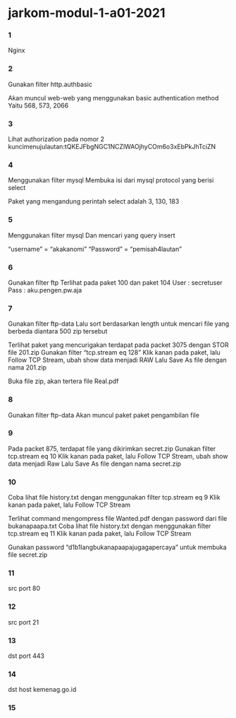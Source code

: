 # jarkom-modul-1-a01-2021

### 1
Nginx

### 2 
Gunakan filter http.authbasic

Akan muncul web-web yang menggunakan basic authentication method
Yaitu 568, 573, 2066

### 3
Lihat authorization pada nomor 2
kuncimenujulautan:tQKEJFbgNGC1NCZlWAOjhyCOm6o3xEbPkJhTciZN


### 4

Menggunakan filter mysql
Membuka isi dari mysql protocol yang berisi select

Paket yang mengandung perintah select adalah
3, 130, 183

### 5
Menggunakan filter mysql
Dan mencari yang query insert

“username” = “akakanomi”
“Password” = “pemisah4lautan”

### 6
Gunakan filter ftp
Terlihat pada paket 100 dan paket 104
User : secretuser
Pass : aku.pengen.pw.aja

### 7
Gunakan filter ftp-data
Lalu sort berdasarkan length untuk mencari file yang berbeda diantara 500 zip tersebut

Terlihat paket yang mencurigakan terdapat pada packet 3075 dengan STOR file 201.zip
Gunakan filter “tcp.stream eq 128”
Klik kanan pada paket, lalu Follow TCP Stream, ubah show data menjadi RAW
Lalu Save As file dengan nama 201.zip

Buka file zip, akan tertera file Real.pdf


### 8
Gunakan filter ftp-data
Akan muncul paket paket pengambilan file


### 9
Pada packet 875,  terdapat file yang dikirimkan secret.zip
Gunakan filter tcp.stream eq 10
Klik kanan pada paket, lalu Follow TCP Stream, ubah show data menjadi Raw
Lalu Save As file dengan nama secret.zip

### 10

Coba lihat file history.txt dengan menggunakan filter tcp.stream eq 9
Klik kanan pada paket, lalu Follow TCP Stream

Terlihat command mengompress file Wanted.pdf dengan password dari file bukanapaapa.txt
Coba lihat file history.txt dengan menggunakan filter tcp.stream eq 11
Klik kanan pada paket, lalu Follow TCP Stream

Gunakan password “d1b1langbukanapaapajugagapercaya” untuk membuka file secret.zip

### 11
src port 80

### 12
src port 21

### 13
dst port 443

### 14
dst host kemenag.go.id

### 15

